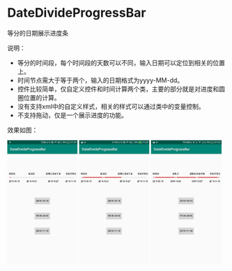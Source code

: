 # DateDivideProgressBar
等分的日期展示进度条

说明：
* 等分的时间段，每个时间段的天数可以不同，输入日期可以定位到相关的位置上。
* 时间节点需大于等于两个，输入的日期格式为yyyy-MM-dd。
* 控件比较简单，仅自定义控件和时间计算两个类，主要的部分就是对进度和圆圈位置的计算。
* 没有支持xml中的自定义样式，相关的样式可以通过类中的变量控制。
* 不支持拖动，仅是一个展示进度的功能。

效果如图：

<img width="32%" src="https://github.com/Aprilzzd/DateDivideProgressBar/blob/master/screenshot/Screenshot_20191021-112930.jpg">  <img width="32%" src="https://github.com/Aprilzzd/DateDivideProgressBar/blob/master/screenshot/Screenshot_20191021-112933.jpg">  <img width="32%" src="https://github.com/Aprilzzd/DateDivideProgressBar/blob/master/screenshot/Screenshot_20191021-112936.jpg">
